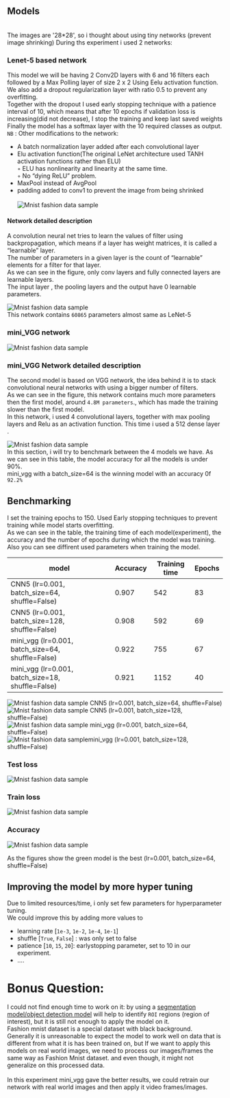 
## Models
<br>The images are '28*28', so i thought about using tiny networks (prevent image shrinking)
During ths experiment i used 2 networks:
### Lenet-5 based network
This model we will be having 2 Conv2D layers with 6 and 16 filters each followed by a Max Polling layer of size 2 x 2 Using Eelu activation function.<br> 
We also add a dropout regularization layer with ratio 0.5 to prevent any overfitting.
<br> Together with the dropout I used early stopping technique with a patience interval of 10, which means that after 10 epochs if validation loss is increasing(did not decrease), I stop the training and keep last saved weights 
Finally the model has a softmax layer with the 10 required classes as output.
<br>`NB` : Other modifications to the network:
- A batch normalization layer added after each convolutional layer
- Elu activation function(The original LeNet architecture used TANH activation functions rather than ELU) 
<br>◦ ELU has nonlinearity and linearity at the same time.
<br>◦ No “dying ReLU” problem.
- MaxPool instead of AvgPool 
- padding added to conv1 to prevent the image from being shrinked <br><br>
![Mnist fashion data sample](assets/lenet2.jpg)
#### Network detailed description
A convolution neural net tries to learn the values of filter using backpropagation, which means if a layer has weight matrices, it is called a “learnable” layer. <br>
The number of parameters in a given layer is the count of “learnable” elements for a filter for that layer.<br>
As we can see in the figure, only conv layers and fully connected layers are learnable layers. <br>
The input layer , the pooling layers and the output have 0 learnable parameters.<br>

![Mnist fashion data sample](assets/cnn5params.jpg) <br>
This network contains `60865` parameters almost same as LeNet-5 
### mini_VGG network
![Mnist fashion data sample](assets/minivgg1.jpg)
### mini_VGG Network detailed description
The second model is based on VGG network, the idea behind it is to stack convolutional neural networks with using a bigger number of filters.<br>
As we can see in the figure, this network contains much more parameters then the first model, around `4.8M parameters`., which has made the training slower than the first model.
<br>
In this network, i used 4 convolutional layers, together with max pooling layers and Relu as an activation function. 
This time i used a 512 dense layer .

![Mnist fashion data sample](assets/vggparam.jpg)<br>
In this section, i will try to benchmark between the 4 models we have. As we can see in this table, the model accuracy for all the models is under 90%.
<br> mini_vgg with a batch_size=64 is the winning model with an accuracy 0f `92.2%`

## Benchmarking
I set the training epochs to 150. Used Early stopping techniques to prevent training while model starts overfitting.<br>
As we can see in the table, the training time of each model(experiment), the accuracy  and the number of epochs during which the model was training.
Also you can see diffirent used parameters when training the model.

| model | Accuracy | Training time | Epochs |
| --- | --- | --- | --- |
| CNN5 (lr=0.001, batch_size=64, shuffle=False) | 0.907 | 542| 83|
| CNN5 (lr=0.001, batch_size=128, shuffle=False) | 0.908 | 592| 69 |
| mini_vgg (lr=0.001, batch_size=64, shuffle=False)| 0.922  | 755| 67 |
| mini_vgg (lr=0.001, batch_size=18, shuffle=False)| 0.921| 1152| 40 |

![Mnist fashion data sample](assets/blue.png)  CNN5 (lr=0.001, batch_size=64, shuffle=False) <br>
![Mnist fashion data sample](assets/rose.png) CNN5 (lr=0.001, batch_size=128, shuffle=False)<br>
![Mnist fashion data sample](assets/green.png) mini_vgg (lr=0.001, batch_size=64, shuffle=False)<br>
![Mnist fashion data sample](assets/gray.png)mini_vgg (lr=0.001, batch_size=128, shuffle=False)<br>

### Test loss
![Mnist fashion data sample](assets/Test_Loss.svg)<br>
### Train loss
![Mnist fashion data sample](assets/Train_Loss.svg)<br>
### Accuracy
![Mnist fashion data sample](assets/Accuracy.svg)<br>

As the figures show the green model is the best  (lr=0.001, batch_size=64, shuffle=False)
## Improving the model by more hyper tuning
Due to limited resources/time, i only set few parameters for hyperparameter tuning. <br>
We could improve this by adding more values to 
- learning rate [`1e-3`, `1e-2`, `1e-4`, `1e-1`]
- shuffle [`True`, `False`] : was only set to false
- patience [`10`, `15`, `20`]: earlystopping parameter, set to 10 in our experiment.
- ....
# Bonus Question:
I could not find enough time to work on it:
by using a [segmentation model/object detection model](https://www.kaggle.com/pednoi/training-mask-r-cnn-to-be-a-fashionista-lb-0-07) will help to identify `ROI` regions (region of interest), but it is still not enough to apply the model on it. <br>
Fashion mnist dataset is a special dataset with black background. <br>
 Generally it is unreasonable to expect the model to work well on data that is different from what it is has been trained on, but If we want to apply this models on real world images, we need to process our images/frames the same way as Fashion Mnist dataset. and even though, it might not generalize on this processed data.  
 <br> In this experiment mini_vgg gave the better results, we could retrain our network with real world images and then apply it video frames/images.
 